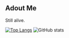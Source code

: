 ## Adout Me

Still alive.


[![Top Langs](https://readme-stats-ochre.vercel.app/api/top-langs/?username=Zekamashii)](https://github.com/anuraghazra/github-readme-stats)
![GitHub stats](https://readme-stats-ochre.vercel.app/api?username=Zekamashii&show_icons=true&theme=radical)
